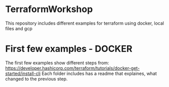 # TerraformWorkshop

This repository includes different examples for terraform using docker, local files and gcp

# First few examples - DOCKER

The first few examples show different steps from:
https://developer.hashicorp.com/terraform/tutorials/docker-get-started/install-cli
Each folder includes has a readme that explaines, what changed to the previous step.
